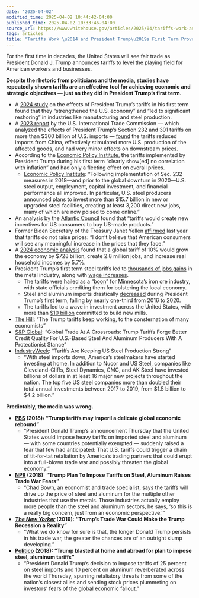 ```yaml
---
date: '2025-04-02'
modified_time: 2025-04-02 10:44:42-04:00
published_time: 2025-04-02 10:33:46-04:00
source_url: https://www.whitehouse.gov/articles/2025/04/tariffs-work-and-president-trumps-first-term-proves-it/
tags: articles
title: "Tariffs Work \u2014 and President Trump\u2019s First Term Proves It"
---
```

 
For the first time in decades, the United States will see fair trade as
President Donald J. Trump announces tariffs to level the playing field
for American workers and businesses.

**Despite the rhetoric from politicians and the media, studies have
repeatedly shown tariffs are an effective tool for achieving economic
and strategic objectives — just as they did in President Trump’s first
term.**

-   A [2024 study](https://archive.ph/MbSab) on the effects of President
    Trump’s tariffs in his first term found that they “strengthened the
    U.S. economy” and “led to significant reshoring” in industries like
    manufacturing and steel production.
-   A [2023 report](https://www.usitc.gov/publications/332/pub5405.pdf)
    by the U.S. International Trade Commission — which analyzed the
    effects of President Trump’s Section 232 and 301 tariffs on more
    than $300 billion of U.S. imports —
    [found](https://archive.ph/QXsNB) the tariffs reduced imports from
    China, effectively stimulated more U.S. production of the affected
    goods, and had very minor effects on downstream prices.
-   According to the [Economic Policy
    Institute](https://www.epi.org/blog/tariff-increases-did-not-cause-inflation-and-their-removal-would-undermine-domestic-supply-chains/),
    the tariffs implemented by President Trump during his first term
    “clearly show\[ed\] no correlation with inflation” and had only a
    fleeting effect on overall prices.
    -   [Economic Policy
        Institute](https://www.epi.org/publication/why-global-steel-surpluses-warrant-u-s-section-232-import-measures/):
        “Following implementation of Sec. 232 measures in 2018—and prior
        to the global downturn in 2020—U.S. steel output, employment,
        capital investment, and financial performance all improved. In
        particular, U.S. steel producers announced plans to invest more
        than $15.7 billion in new or upgraded steel facilities, creating
        at least 3,200 direct new jobs, many of which are now poised to
        come online.”
-   An analysis by the [Atlantic
    Council](https://www.atlanticcouncil.org/wp-content/uploads/2025/01/Explainer-US-Tariffs-on-Mexico-2025.pdf)
    found that “tariffs would create new incentives for US consumers to
    buy US-made products.”
-   Former Biden Secretary of the Treasury Janet Yellen
    [affirmed](https://x.com/NewsHour/status/1790510913436487745) last
    year that tariffs do not raise prices: “I don’t believe that
    American consumers will see any meaningful increase in the prices
    that they face.”
-   A [2024 economic analysis](https://archive.ph/NwKHa) found that a
    global tariff of 10% would grow the economy by $728 billion, create
    2.8 million jobs, and increase real household incomes by 5.7%.
-   President Trump’s first term steel tariffs led to [thousands of jobs
    gains](https://www.nytimes.com/2019/05/30/us/politics/norway-trump-aluminum-tariffs.html)
    in the metal industry, along with [wage
    increases](https://www.foxbusiness.com/economy/trump-trade-policies-to-lift-steel-worker-pay-report).
    -   <span style="background-color: var(--wp--preset--color--white);color: var(--wp--preset--color--charcoal);font-family: var(--wp--custom--typography--body--font-family);font-size: var(--wp--custom--typography--body--font-size);font-weight: var(--wp--custom--typography--body--font-weight);letter-spacing: var(--wp--custom--typography--body--letter-spacing);text-transform: var(--wp--custom--typography--body--text-transform)">The
        tariffs were hailed as a “</span><a
        href="https://www.startribune.com/iron-range-jobs-exports-bounce-back-with-help-of-trump-tariffs/506582012"
        style="background-color: var(--wp--preset--color--white);font-family: var(--wp--custom--typography--body--font-family);font-size: var(--wp--custom--typography--body--font-size);font-weight: var(--wp--custom--typography--body--font-weight);letter-spacing: var(--wp--custom--typography--body--letter-spacing);text-transform: var(--wp--custom--typography--body--text-transform)">boon</a><span style="background-color: var(--wp--preset--color--white);color: var(--wp--preset--color--charcoal);font-family: var(--wp--custom--typography--body--font-family);font-size: var(--wp--custom--typography--body--font-size);font-weight: var(--wp--custom--typography--body--font-weight);letter-spacing: var(--wp--custom--typography--body--letter-spacing);text-transform: var(--wp--custom--typography--body--text-transform)">”
        for Minnesota’s iron ore industry, with state officials
        crediting them for bolstering the local economy.</span>
    -   <span style="background-color: var(--wp--preset--color--white);color: var(--wp--preset--color--charcoal);font-family: var(--wp--custom--typography--body--font-family);font-size: var(--wp--custom--typography--body--font-size);font-weight: var(--wp--custom--typography--body--font-weight);letter-spacing: var(--wp--custom--typography--body--letter-spacing);text-transform: var(--wp--custom--typography--body--text-transform)">Steel
        and aluminum imports drastically </span><a
        href="https://trumpwhitehouse.archives.gov/wp-content/uploads/2020/10/Donald-J-Trump-Buy-American-Hire-American-President.pdf#page=11"
        style="background-color: var(--wp--preset--color--white);font-family: var(--wp--custom--typography--body--font-family);font-size: var(--wp--custom--typography--body--font-size);font-weight: var(--wp--custom--typography--body--font-weight);letter-spacing: var(--wp--custom--typography--body--letter-spacing);text-transform: var(--wp--custom--typography--body--text-transform)">decreased</a><span style="background-color: var(--wp--preset--color--white);color: var(--wp--preset--color--charcoal);font-family: var(--wp--custom--typography--body--font-family);font-size: var(--wp--custom--typography--body--font-size);font-weight: var(--wp--custom--typography--body--font-weight);letter-spacing: var(--wp--custom--typography--body--letter-spacing);text-transform: var(--wp--custom--typography--body--text-transform)">
        during President Trump’s first term, falling by nearly one-third
        from 2016 to 2020.</span>
    -   The tariffs led to a wave in investment across the United
        States, with more than [$10
        billion](https://www.cnn.com/2019/02/12/business/us-steel-mill/index.html)
        committed to build new mills.
-   [The
    Hill](https://thehill.com/opinion/finance/476807-the-trump-tariffs-keep-working-to-the-consternation-of-many-economists/):
    “The Trump tariffs keep working, to the consternation of many
    economists”
-   [S&P
    Global](https://www.spglobal.com/ratings/en/research/articles/180302-global-trade-at-a-crossroads-trump-tariffs-forge-better-credit-quality-for-u-s-based-steel-and-aluminum-produce-10456394):
    “Global Trade At A Crossroads: Trump Tariffs Forge Better Credit
    Quality For U.S.-Based Steel And Aluminum Producers With A
    Protectionist Stance”
-   [IndustryWeek](https://www.industryweek.com/the-economy/trade/article/21148048/tariffs-are-keeping-us-steel-production-strong):
    “Tariffs Are Keeping US Steel Production Strong”
    -   “With steel imports down, America’s steelmakers have started
        investing at home. In addition to Nucor and US Steel, companies
        like Cleveland-Cliffs, Steel Dynamics, CMC, and AK Steel have
        invested billions of dollars in at least 16 major new projects
        throughout the nation. The top five US steel companies more than
        doubled their total annual investments between 2017 to 2019,
        from $1.5 billion to $4.2 billion.”

**Predictably, the media was wrong.**

-   **[PBS](https://www.pbs.org/newshour/economy/trump-tariffs-may-imperil-a-delicate-global-economic-rebound)
    (2018): “Trump tariffs may imperil a delicate global economic
    rebound”**
    -   “President Donald Trump’s announcement Thursday that the United
        States would impose heavy tariffs on imported steel and aluminum
        — with some countries potentially exempted — suddenly raised a
        fear that few had anticipated: That U.S. tariffs could trigger a
        chain of tit-for-tat retaliation by America’s trading partners
        that could erupt into a full-blown trade war and possibly
        threaten the global economy.”
-   **[NPR](https://www.npr.org/sections/thetwo-way/2018/03/01/589839297/trump-says-he-plans-to-impose-tariffs-on-steel-aluminum-imports)
    (2018): “Trump Plan To Impose Tariffs on Steel, Aluminum Raises
    Trade War Fears”**
    -   “Chad Bown, an economist and trade specialist, says the tariffs
        will drive up the price of steel and aluminum for the multiple
        other industries that use the metals. Those industries actually
        employ more people than the steel and aluminum sectors, he says,
        ‘so this is a really big concern, just from an economic
        perspective.’”
-   **[*The New
    Yorker*](https://www.newyorker.com/news/our-columnists/trumps-trade-war-could-make-the-trump-recession-a-reality)
    (2019): “Trump’s Trade War Could Make the Trump Recession a
    Reality”**
    -   “What we do know for sure is that, the longer Donald Trump
        persists in his trade war, the greater the chances are of an
        outright slump developing.”
-   **[Politico](https://www.politico.com/story/2018/03/01/trump-steel-tariffs-432143)
    (2018): “Trump blasted at home and abroad for plan to impose steel,
    aluminum tariffs”**
    -   “President Donald Trump’s decision to impose tariffs of 25
        percent on steel imports and 10 percent on aluminum reverberated
        across the world Thursday, spurring retaliatory threats from
        some of the nation’s closest allies and sending stock prices
        plummeting on investors’ fears of the global economic fallout.”
